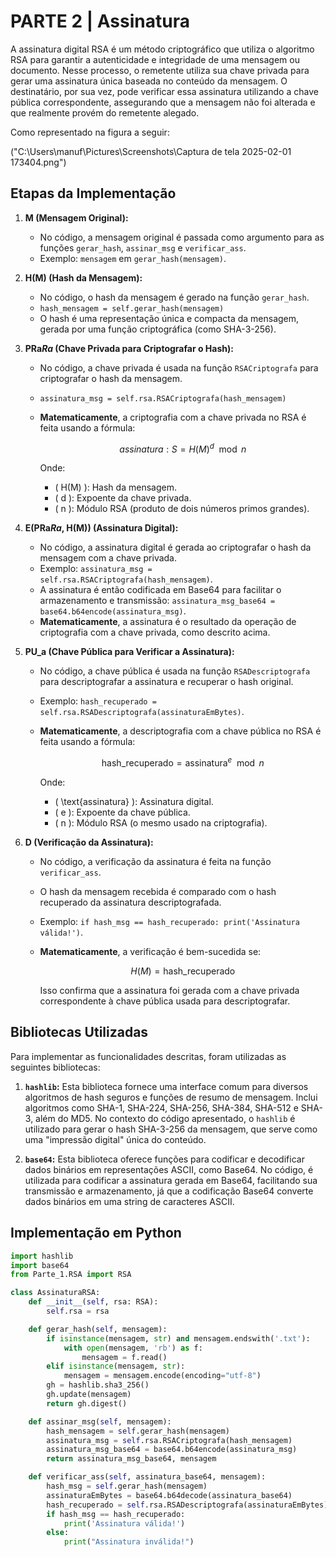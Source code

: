 # PARTE 2 | Assinatura

A assinatura digital RSA é um método criptográfico que utiliza o algoritmo RSA para garantir a autenticidade e integridade de uma mensagem ou documento. Nesse processo, o remetente utiliza sua chave privada para gerar uma assinatura única baseada no conteúdo da mensagem. O destinatário, por sua vez, pode verificar essa assinatura utilizando a chave pública correspondente, assegurando que a mensagem não foi alterada e que realmente provém do remetente alegado.

Como representado na figura a seguir:

("C:\Users\manuf\Pictures\Screenshots\Captura de tela 2025-02-01 173404.png")

## Etapas da Implementação

1. **M (Mensagem Original):**
    - No código, a mensagem original é passada como argumento para as funções `gerar_hash`, `assinar_msg` e `verificar_ass`.
    - Exemplo: `mensagem` em `gerar_hash(mensagem)`.

2. **H(M) (Hash da Mensagem):**
    - No código, o hash da mensagem é gerado na função `gerar_hash`.
    - `hash_mensagem = self.gerar_hash(mensagem)`
    - O hash é uma representação única e compacta da mensagem, gerada por uma função criptográfica (como SHA-3-256).

3. **PRa*Ra* (Chave Privada para Criptografar o Hash):**
    - No código, a chave privada é usada na função `RSACriptografa` para criptografar o hash da mensagem.
    - `assinatura_msg = self.rsa.RSACriptografa(hash_mensagem)`
    - **Matematicamente**, a criptografia com a chave privada no RSA é feita usando a fórmula:

        ```math
        assinatura: S = H(M)^d \mod n
        ```

        Onde:

        - \( H(M) \): Hash da mensagem.
        - \( d \): Expoente da chave privada.
        - \( n \): Módulo RSA (produto de dois números primos grandes).

4. **E(PRa*Ra*, H(M)) (Assinatura Digital):**
    - No código, a assinatura digital é gerada ao criptografar o hash da mensagem com a chave privada.
    - Exemplo: `assinatura_msg = self.rsa.RSACriptografa(hash_mensagem)`.
    - A assinatura é então codificada em Base64 para facilitar o armazenamento e transmissão: `assinatura_msg_base64 = base64.b64encode(assinatura_msg)`.
    - **Matematicamente**, a assinatura é o resultado da operação de criptografia com a chave privada, como descrito acima.

5. **PU_a (Chave Pública para Verificar a Assinatura):**
    - No código, a chave pública é usada na função `RSADescriptografa` para descriptografar a assinatura e recuperar o hash original.
    - Exemplo: `hash_recuperado = self.rsa.RSADescriptografa(assinaturaEmBytes)`.
    - **Matematicamente**, a descriptografia com a chave pública no RSA é feita usando a fórmula:

        ```math
        \text{hash\_recuperado} = \text{assinatura}^e \mod n
        ```

        Onde:

        - \( \text{assinatura} \): Assinatura digital.
        - \( e \): Expoente da chave pública.
        - \( n \): Módulo RSA (o mesmo usado na criptografia).

6. **D (Verificação da Assinatura):**
    - No código, a verificação da assinatura é feita na função `verificar_ass`.
    - O hash da mensagem recebida é comparado com o hash recuperado da assinatura descriptografada.
    - Exemplo: `if hash_msg == hash_recuperado: print('Assinatura válida!')`.
    - **Matematicamente**, a verificação é bem-sucedida se:

        ```math
        H(M) = \text{hash\_recuperado}
        ```

        Isso confirma que a assinatura foi gerada com a chave privada correspondente à chave pública usada para descriptografar.

## Bibliotecas Utilizadas

Para implementar as funcionalidades descritas, foram utilizadas as seguintes bibliotecas:

1. **`hashlib`:** Esta biblioteca fornece uma interface comum para diversos algoritmos de hash seguros e funções de resumo de mensagem. Inclui algoritmos como SHA-1, SHA-224, SHA-256, SHA-384, SHA-512 e SHA-3, além do MD5. No contexto do código apresentado, o `hashlib` é utilizado para gerar o hash SHA-3-256 da mensagem, que serve como uma "impressão digital" única do conteúdo.

2. **`base64`:** Esta biblioteca oferece funções para codificar e decodificar dados binários em representações ASCII, como Base64. No código, é utilizada para codificar a assinatura gerada em Base64, facilitando sua transmissão e armazenamento, já que a codificação Base64 converte dados binários em uma string de caracteres ASCII.

## Implementação em Python

```python
import hashlib
import base64
from Parte_1.RSA import RSA

class AssinaturaRSA:
    def __init__(self, rsa: RSA):
        self.rsa = rsa

    def gerar_hash(self, mensagem):
        if isinstance(mensagem, str) and mensagem.endswith('.txt'):
            with open(mensagem, 'rb') as f:
                mensagem = f.read()
        elif isinstance(mensagem, str):
            mensagem = mensagem.encode(encoding="utf-8")
        gh = hashlib.sha3_256()
        gh.update(mensagem)
        return gh.digest()

    def assinar_msg(self, mensagem):
        hash_mensagem = self.gerar_hash(mensagem)
        assinatura_msg = self.rsa.RSACriptografa(hash_mensagem)
        assinatura_msg_base64 = base64.b64encode(assinatura_msg)
        return assinatura_msg_base64, mensagem

    def verificar_ass(self, assinatura_base64, mensagem):
        hash_msg = self.gerar_hash(mensagem)
        assinaturaEmBytes = base64.b64decode(assinatura_base64)
        hash_recuperado = self.rsa.RSADescriptografa(assinaturaEmBytes)
        if hash_msg == hash_recuperado:
            print('Assinatura válida!')
        else:
            print("Assinatura inválida!")

